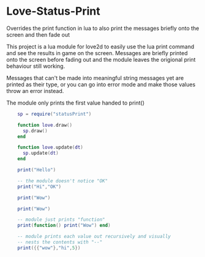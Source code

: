 # Love-Status-Print
Overrides the print function in lua to also print the messages briefly onto the screen and then fade out

This project is a lua module for love2d to easily use the lua print command and see the results in game on the screen. Messages are briefly printed onto the screen before fading out and the module leaves the origional print behaviour still working.

Messages that can't be made into meaningful string messages yet are printed as their type, or you can go into error mode and make those values throw an error instead.

The module only prints the first value handed to print()

```lua
    sp = require("statusPrint")

    function love.draw()
      sp.draw()
    end

    function love.update(dt)
      sp.update(dt)
    end

    print("Hello")

    -- the module doesn't notice "OK"
    print("Hi","OK")

    print("Wow")

    print("Wow")

    -- module just prints "function"
    print(function() print("Wow") end)

    -- module prints each value out recursively and visually
    -- nests the contents with "--"
    print({{"wow"},"hi",5}) 
```